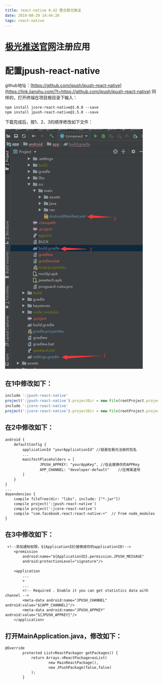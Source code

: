 ```yaml
---
title: react-native 0.42 整合极光推送
date: 2019-08-29 14:44:20
tags: react-native
---
```

# [极光推送官网](https://www.jiguang.cn)注册应用

<!-- more -->

# 配置jpush-react-native

github地址：[https://github.com/jpush/jpush-react-native](https://link.jianshu.com/?t=https://github.com/jpush/jpush-react-native)
同样的，打开终端在项目根目录下输入：

```
npm install jcore-react-native@1.0.0 --save
npm install jpush-react-native@1.5.0 --save
```

下载完成后，按1、2、3的顺序修改如下文件：

![操作顺序图](https://raw.githubusercontent.com/luckybearbear/img/master/hexo/%E4%BC%81%E4%B8%9A%E5%BE%AE%E4%BF%A1%E6%88%AA%E5%9B%BE_15670615598134.png)

## 在1中修改如下：

```js
include ':jpush-react-native'
project(':jpush-react-native').projectDir = new File(rootProject.projectDir, '../node_modules/jpush-react-native/android')
include ':jcore-react-native'
project(':jcore-react-native').projectDir = new File(rootProject.projectDir, '../node_modules/jcore-react-native/android')
```

## 在2中修改如下：

```
android {
    defaultConfig {
        applicationId "yourApplicationId" //就是在极光注册的包名
        ...
        manifestPlaceholders = [
                JPUSH_APPKEY: "yourAppKey", //在此替换你的APPKey
                APP_CHANNEL: "developer-default"    //应用渠道号
        ]
    }
}
...
dependencies {
    compile fileTree(dir: "libs", include: ["*.jar"])
    compile project(':jpush-react-native')
    compile project(':jcore-react-native')
    compile "com.facebook.react:react-native:+"  // From node_modules
}
```

## 在3中修改如下：

```
 <!--添加通知权限，${ApplicationID}替换成你的applicationID!-->
    <premission 
        android:name="${ApplicationID}.permission.JPUSH_MESSAGE"
        android:protectionLevel="signature"/>

    <application
        ...
        >
        ...
        <!-- Required . Enable it you can get statistics data with channel -->
        <meta-data android:name="JPUSH_CHANNEL" android:value="${APP_CHANNEL}"/>
        <meta-data android:name="JPUSH_APPKEY" android:value="${JPUSH_APPKEY}"/>
    </application>
```

## 打开MainApplication.java，修改如下：

```
@Override
        protected List<ReactPackage> getPackages() {
            return Arrays.<ReactPackage>asList(
                    new MainReactPackage(),
                    new JPushPackage(false,false)
            );
        }
```

